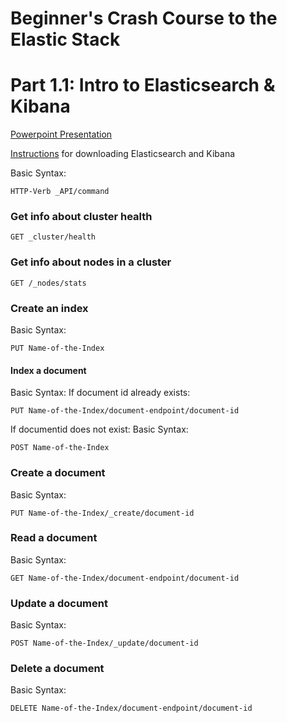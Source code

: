 # Beginner's Crash Course to the Elastic Stack
# Part 1.1: Intro to Elasticsearch & Kibana

[Powerpoint Presentation]()

[Instructions](https://dev.to/elastic/downloading-elasticsearch-and-kibana-macos-linux-and-windows-1mmo) for downloading Elasticsearch and Kibana

Basic Syntax: 
```
HTTP-Verb _API/command 
```
### Get info about cluster health
```
GET _cluster/health
```
### Get info about nodes in a cluster
```
GET /_nodes/stats
```
### Create an index
Basic Syntax:
```
PUT Name-of-the-Index
```

#### Index a document
Basic Syntax:
If document id already exists:
```
PUT Name-of-the-Index/document-endpoint/document-id
```
If documentid does not exist: 
Basic Syntax:
```
POST Name-of-the-Index
````
### Create a document 
Basic Syntax:
```
PUT Name-of-the-Index/_create/document-id
```
### Read a document 
Basic Syntax:
```
GET Name-of-the-Index/document-endpoint/document-id
```
### Update a document
Basic Syntax:
```
POST Name-of-the-Index/_update/document-id
```

### Delete a document

Basic Syntax:
```
DELETE Name-of-the-Index/document-endpoint/document-id
```
